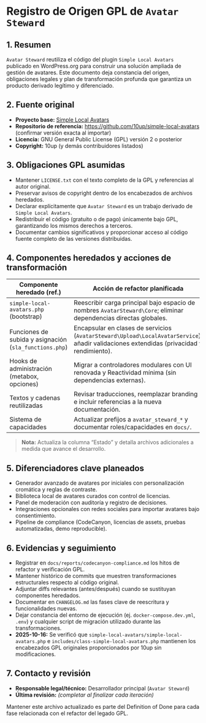 # Registro de Origen GPL de `Avatar Steward`

## 1. Resumen

`Avatar Steward` reutiliza el código del plugin `Simple Local Avatars` publicado en WordPress.org para construir una solución ampliada de gestión de avatares. Este documento deja constancia del origen, obligaciones legales y plan de transformación profunda que garantiza un producto derivado legítimo y diferenciado.

## 2. Fuente original

- **Proyecto base:** [Simple Local Avatars](https://wordpress.org/plugins/simple-local-avatars/)
- **Repositorio de referencia:** https://github.com/10up/simple-local-avatars (confirmar versión exacta al importar)
- **Licencia:** GNU General Public License (GPL) versión 2 o posterior
- **Copyright:** 10up (y demás contribuidores listados)

## 3. Obligaciones GPL asumidas

- Mantener `LICENSE.txt` con el texto completo de la GPL y referencias al autor original.
- Preservar avisos de copyright dentro de los encabezados de archivos heredados.
- Declarar explícitamente que `Avatar Steward` es un trabajo derivado de `Simple Local Avatars`.
- Redistribuir el código (gratuito o de pago) únicamente bajo GPL, garantizando los mismos derechos a terceros.
- Documentar cambios significativos y proporcionar acceso al código fuente completo de las versiones distribuidas.

## 4. Componentes heredados y acciones de transformación

| Componente heredado (ref.) | Acción de refactor planificada | Estado |
| --- | --- | --- |
| `simple-local-avatars.php` (bootstrap) | Reescribir carga principal bajo espacio de nombres `AvatarSteward\Core`; eliminar dependencias directas globales. | Pendiente |
| Funciones de subida y asignación (`sla_functions.php`) | Encapsular en clases de servicios (`AvatarSteward\Upload\LocalAvatarService`), añadir validaciones extendidas (privacidad y rendimiento). | Pendiente |
| Hooks de administración (metabox, opciones) | Migrar a controladores modulares con UI renovada y Reactividad mínima (sin dependencias externas). | Pendiente |
| Textos y cadenas reutilizadas | Revisar traducciones, reemplazar branding e incluir referencias a la nueva documentación. | Pendiente |
| Sistema de capacidades | Actualizar prefijos a `avatar_steward_*` y documentar roles/capacidades en `docs/`. | Pendiente |

> **Nota:** Actualiza la columna “Estado” y detalla archivos adicionales a medida que avance el desarrollo.

## 5. Diferenciadores clave planeados

- Generador avanzado de avatares por iniciales con personalización cromática y reglas de contraste.
- Biblioteca local de avatares curados con control de licencias.
- Panel de moderación con auditoría y registro de decisiones.
- Integraciones opcionales con redes sociales para importar avatares bajo consentimiento.
- Pipeline de compliance (CodeCanyon, licencias de assets, pruebas automatizadas, demo reproducible).

## 6. Evidencias y seguimiento

- Registrar en `docs/reports/codecanyon-compliance.md` los hitos de refactor y verificación GPL.
- Mantener histórico de commits que muestren transformaciones estructurales respecto al código original.
- Adjuntar diffs relevantes (antes/después) cuando se sustituyan componentes heredados.
- Documentar en `CHANGELOG.md` las fases clave de reescritura y funcionalidades nuevas.
- Dejar constancia del entorno de ejecución (ej. `docker-compose.dev.yml`, `.env`) y cualquier script de migración utilizado durante las transformaciones.
- **2025-10-16:** Se verificó que `simple-local-avatars/simple-local-avatars.php` e `includes/class-simple-local-avatars.php` mantienen los encabezados GPL originales proporcionados por 10up sin modificaciones.

## 7. Contacto y revisión

- **Responsable legal/técnico:** Desarrollador principal (`Avatar Steward`)
- **Última revisión:** _(completar al finalizar cada iteración)_

Mantener este archivo actualizado es parte del Definition of Done para cada fase relacionada con el refactor del legado GPL.
